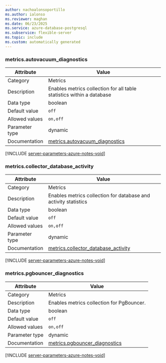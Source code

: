 ```yaml
---
author: nachoalonsoportillo
ms.author: ialonso
ms.reviewer: maghan
ms.date: 06/23/2025
ms.service: azure-database-postgresql
ms.subservice: flexible-server
ms.topic: include
ms.custom: automatically generated
---
```

### metrics.autovacuum_diagnostics

| Attribute | Value |
| --- | --- |
| Category | Metrics |
| Description | Enables metrics collection for all table statistics within a database |
| Data type | boolean |
| Default value | `off` |
| Allowed values | `on,off` |
| Parameter type | dynamic |
| Documentation | [metrics.autovacuum_diagnostics](https://go.microsoft.com/fwlink/?linkid=2274151) |


[!INCLUDE [server-parameters-azure-notes-void](./server-parameters-azure-notes-void.md)]



### metrics.collector_database_activity

| Attribute | Value |
| --- | --- |
| Category | Metrics |
| Description | Enables metrics collection for database and activity statistics |
| Data type | boolean |
| Default value | `off` |
| Allowed values | `on,off` |
| Parameter type | dynamic |
| Documentation | [metrics.collector_database_activity](https://go.microsoft.com/fwlink/?linkid=2274151) |


[!INCLUDE [server-parameters-azure-notes-void](./server-parameters-azure-notes-void.md)]



### metrics.pgbouncer_diagnostics

| Attribute | Value |
| --- | --- |
| Category | Metrics |
| Description | Enables metrics collection for PgBouncer. |
| Data type | boolean |
| Default value | `off` |
| Allowed values | `on,off` |
| Parameter type | dynamic |
| Documentation | [metrics.pgbouncer_diagnostics](https://go.microsoft.com/fwlink/?linkid=2274151) |


[!INCLUDE [server-parameters-azure-notes-void](./server-parameters-azure-notes-void.md)]



